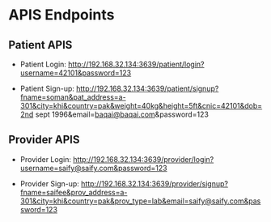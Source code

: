 # APIS Endpoints

## Patient APIS
- Patient Login: http://192.168.32.134:3639/patient/login?username=42101&password=123

- Patient Sign-up: http://192.168.32.134:3639/patient/signup?fname=soman&pat_address=a-301&city=khi&country=pak&weight=40kg&height=5ft&cnic=42101&dob=2nd sept 1996&email=baqai@baqai.com&password=123

## Provider APIS

- Provider Login: http://192.168.32.134:3639/provider/login?username=saify@saify.com&password=123

- Provider Sign-up: http://192.168.32.134:3639/provider/signup?fname=saifee&prov_address=a-301&city=khi&country=pak&prov_type=lab&email=saify@saify.com&password=123
